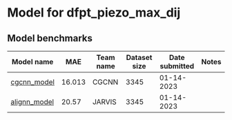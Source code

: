 # Model for dfpt_piezo_max_dij

<h2>Model benchmarks</h2>

<table style="width:100%" id="j_table">
 <thead>
  <tr>
    <th>Model name</th>
   <!-- <th>Method</th>-->
    <th>MAE</th>
    <th>Team name</th>
    <th>Dataset size</th>
    <th>Date submitted</th>
    <th>Notes</th>
  </tr>
 </thead>
<!--table_content--><tr><td><a href="https://journals.aps.org/prl/abstract/10.1103/PhysRevLett.120.145301" target="_blank">cgcnn_model</a></td><td>16.013</td><td>CGCNN</td><td>3345</td><td>01-14-2023</td><td></td></tr><!--table_content--><tr><td><a href="https://www.nature.com/articles/s41524-021-00650-1" target="_blank">alignn_model</a></td><td>20.57</td><td>JARVIS</td><td>3345</td><td>01-14-2023</td><td></td></tr><!--table_content-->
</table>